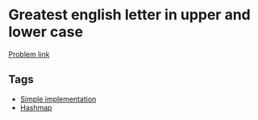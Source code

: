 # Greatest english letter in upper and lower case

[Problem link](https://leetcode.com/problems/greatest-english-letter-in-upper-and-lower-case)

## Tags

* [Simple implementation](/README.md#Simple_implementation)
* [Hashmap](/README.md#Hashmap)
